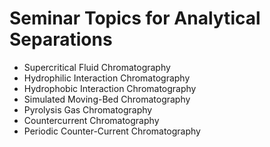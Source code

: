 # Seminar Topics for Analytical Separations
- Supercritical Fluid Chromatography
- Hydrophilic Interaction Chromatography
- Hydrophobic Interaction Chromatography
- Simulated Moving-Bed Chromatography
- Pyrolysis Gas Chromatography
- Countercurrent Chromatography
- Periodic Counter-Current Chromatography

